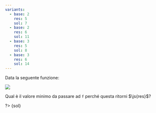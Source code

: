 ```yaml
---
variants:
  - base: 2
    res: 5
    sol: 7
  - base: 2
    res: 6
    sol: 11
  - base: 3
    res: 5
    sol: 8
  - base: 3
    res: 6
    sol: 14
---
```


Data la seguente funzione:

![](es7-{base}.svg?w=342)

Qual è il valore minimo da passare ad `f` perché questa ritorni $\js{res}$?

?> {sol}

